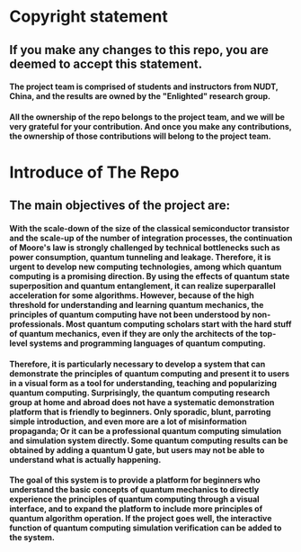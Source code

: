 # Copyright statement
## If you make any changes to this repo, you are deemed to accept this statement.
#### The project team is comprised of students and instructors from NUDT, China, and the results are owned by the "Enlighted" research group. 
#### All the ownership of the repo belongs to the project team, and we will be very grateful for your contribution. And once you make any contributions, the ownership of those contributions will belong to the project team.

# Introduce of The Repo
## The main objectives of the project are:

#### With the scale-down of the size of the classical semiconductor transistor and the scale-up of the number of integration processes, the continuation of Moore's law is strongly challenged by technical bottlenecks such as power consumption, quantum tunneling and leakage. Therefore, it is urgent to develop new computing technologies, among which quantum computing is a promising direction. By using the effects of quantum state superposition and quantum entanglement, it can realize superparallel acceleration for some algorithms. However, because of the high threshold for understanding and learning quantum mechanics, the principles of quantum computing have not been understood by non-professionals. Most quantum computing scholars start with the hard stuff of quantum mechanics, even if they are only the architects of the top-level systems and programming languages of quantum computing.

#### Therefore, it is particularly necessary to develop a system that can demonstrate the principles of quantum computing and present it to users in a visual form as a tool for understanding, teaching and popularizing quantum computing. Surprisingly, the quantum computing research group at home and abroad does not have a systematic demonstration platform that is friendly to beginners. Only sporadic, blunt, parroting simple introduction, and even more are a lot of misinformation propaganda; Or it can be a professional quantum computing simulation and simulation system directly. Some quantum computing results can be obtained by adding a quantum U gate, but users may not be able to understand what is actually happening.

#### The goal of this system is to provide a platform for beginners who understand the basic concepts of quantum mechanics to directly experience the principles of quantum computing through a visual interface, and to expand the platform to include more principles of quantum algorithm operation. If the project goes well, the interactive function of quantum computing simulation verification can be added to the system. 
